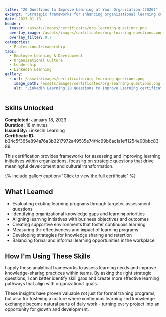 ```yaml
---
title: "20 Questions to Improve Learning at Your Organization (2020)"
excerpt: "Strategic frameworks for enhancing organizational learning culture and effectiveness"
date: 2023-01-18
header:
  teaser: /assets/images/certificates/org-learning-questions.png
  overlay_image: /assets/images/certificates/org-learning-questions.png
  overlay_filter: 0.7
categories:
  - Professional/Leadership
tags:
  - Employee Learning & Development
  - Organizational Culture
  - Leadership
  - LinkedIn Learning
gallery:
  - url: /assets/images/certificates/org-learning-questions.png
    image_path: /assets/images/certificates/org-learning-questions.png
    alt: "LinkedIn Learning 20 Questions to Improve Learning certification"
---
```


## Skills Unlocked

**Completed:** January 18, 2023  
**Duration:** 18 minutes  
**Issued By:** LinkedIn Learning  
**Certificate ID:** b34c5f365e894a76a3b3217972a49535e74f4c99b6ac1a1eff1254e00bbc8389

This certification provides frameworks for assessing and improving learning initiatives within organizations, focusing on strategic questions that drive meaningful development and cultural transformation.

{% include gallery caption="Click to view the full certificate" %}

## What I Learned

* Evaluating existing learning programs through targeted assessment questions
* Identifying organizational knowledge gaps and learning priorities
* Aligning learning initiatives with business objectives and outcomes
* Creating supportive environments that foster continuous learning
* Measuring the effectiveness and impact of learning programs
* Developing strategies for knowledge sharing and retention
* Balancing formal and informal learning opportunities in the workplace

## How I'm Using These Skills

I apply these analytical frameworks to assess learning needs and improve knowledge-sharing practices within teams. By asking the right strategic questions, I can better identify skill gaps and create more effective learning pathways that align with organizational goals.

These insights have proven valuable not just for formal training programs, but also for fostering a culture where continuous learning and knowledge exchange become natural parts of daily work - turning every project into an opportunity for growth and development.
